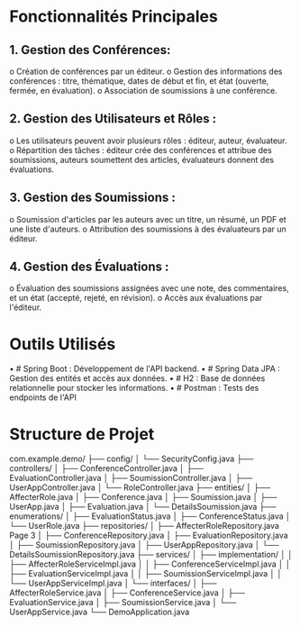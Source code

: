 # Fonctionnalités Principales
## 1. Gestion des Conférences:
o Création de conférences par un éditeur.
o Gestion des informations des conférences : titre, thématique, dates de 
début et fin, et état (ouverte, fermée, en évaluation).
o Association de soumissions à une conférence.
## 2. Gestion des Utilisateurs et Rôles :
o Les utilisateurs peuvent avoir plusieurs rôles : éditeur, auteur, évaluateur.
o Répartition des tâches : éditeur crée des conférences et attribue des 
soumissions, auteurs soumettent des articles, évaluateurs donnent des 
évaluations.
## 3. Gestion des Soumissions :
o Soumission d'articles par les auteurs avec un titre, un résumé, un PDF et 
une liste d'auteurs.
o Attribution des soumissions à des évaluateurs par un éditeur.
## 4. Gestion des Évaluations :
o Évaluation des soumissions assignées avec une note, des 
commentaires, et un état (accepté, rejeté, en révision).
o Accès aux évaluations par l'éditeur.

# Outils Utilisés
• # Spring Boot : Développement de l'API backend. 
• # Spring Data JPA : Gestion des entités et accès aux données. 
• # H2 : Base de données relationnelle pour stocker les informations. 
• # Postman : Tests des endpoints de l'API


# Structure de Projet 

com.example.demo/
├── config/
│ └── SecurityConfig.java
├── controllers/
│ ├── ConferenceController.java
│ ├── EvaluationController.java
│ ├── SoumissionController.java
│ ├── UserAppController.java
│ └── RoleController.java
├── entities/
│ ├── AffecterRole.java
│ ├── Conference.java
│ ├── Soumission.java
│ ├── UserApp.java
│ ├── Evaluation.java
│ └── DetailsSoumission.java
├── enumerations/
│ ├── EvaluationStatus.java
│ ├── ConferenceStatus.java
│ └── UserRole.java
├── repositories/
│ ├── AffecterRoleRepository.java
Page 3
│ ├── ConferenceRepository.java
│ ├── EvaluationRepository.java
│ ├── SoumissionRepository.java
│ ├── UserAppRepository.java
│ └── DetailsSoumissionRepository.java
├── services/
│ ├── implementation/
│ │ ├── AffecterRoleServiceImpl.java
│ │ ├── ConferenceServiceImpl.java
│ │ ├── EvaluationServiceImpl.java
│ │ ├── SoumissionServiceImpl.java
│ │ └── UserAppServiceImpl.java
│ └── interfaces/
│ ├── AffecterRoleService.java
│ ├── ConferenceService.java
│ ├── EvaluationService.java
│ ├── SoumissionService.java
│ └── UserAppService.java
└── DemoApplication.java
